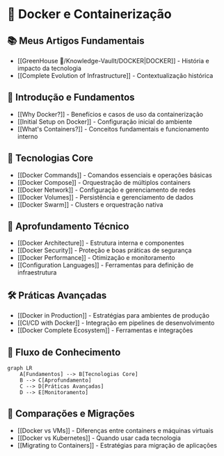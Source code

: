# 🐳 Docker e Containerização

## 📚 Meus Artigos Fundamentais
- [[GreenHouse 🏡/Knowledge-Vaullt/DOCKER|DOCKER]] - História e impacto da tecnologia
- [[Complete Evolution of Infrastructure]] - Contextualização histórica

## 🌟 Introdução e Fundamentos
- [[Why Docker?]] - Benefícios e casos de uso da containerização
- [[Initial Setup on Docker]] - Configuração inicial do ambiente
- [[What's Containers?]] - Conceitos fundamentais e funcionamento interno

## 🧰 Tecnologias Core
- [[Docker Commands]] - Comandos essenciais e operações básicas
- [[Docker Compose]] - Orquestração de múltiplos containers
- [[Docker Network]] - Configuração e gerenciamento de redes
- [[Docker Volumes]] - Persistência e gerenciamento de dados
- [[Docker Swarm]] - Clusters e orquestração nativa

## 🔬 Aprofundamento Técnico
- [[Docker Architecture]] - Estrutura interna e componentes
- [[Docker Security]] - Proteção e boas práticas de segurança
- [[Docker Performance]] - Otimização e monitoramento
- [[Configuration Languages]] - Ferramentas para definição de infraestrutura

## 🛠️ Práticas Avançadas
- [[Docker in Production]] - Estratégias para ambientes de produção
- [[CI/CD with Docker]] - Integração em pipelines de desenvolvimento
- [[Docker Complete Ecosystem]] - Ferramentas e integrações

## 🧩 Fluxo de Conhecimento
```mermaid
graph LR
    A[Fundamentos] --> B[Tecnologias Core]
    B --> C[Aprofundamento]
    C --> D[Práticas Avançadas]
    D --> E[Monitoramento]
```

## 🔄 Comparações e Migrações
- [[Docker vs VMs]] - Diferenças entre containers e máquinas virtuais
- [[Docker vs Kubernetes]] - Quando usar cada tecnologia
- [[Migrating to Containers]] - Estratégias para migração de aplicações